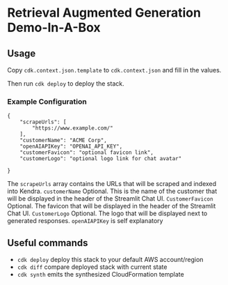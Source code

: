 # Retrieval Augmented Generation Demo-In-A-Box

## Usage
Copy `cdk.context.json.template` to `cdk.context.json` and fill in the values.



Then run `cdk deploy` to deploy the stack.

### Example Configuration
```
{
    "scrapeUrls": [
        "https://www.example.com/"
    ],
    "customerName": "ACME Corp",
    "openAIAPIKey": "OPENAI_API_KEY",
    "customerFavicon": "optional favicon link",
    "customerLogo": "optional logo link for chat avatar"

}
```
 The `scrapeUrls` array contains the URLs that will be scraped and indexed into Kendra.
 `customerName` Optional. This is the name of the customer that will be displayed in the header of the Streamlit Chat UI.
`CustomerFavicon` Optional. The favicon that will be displayed in the header of the Streamlit Chat UI.
`CustomerLogo` Optional. The logo that will be displayed next to generated responses.
`openAIAPIKey` is self explanatory

## Useful commands


* `cdk deploy`      deploy this stack to your default AWS account/region
* `cdk diff`        compare deployed stack with current state
* `cdk synth`       emits the synthesized CloudFormation template
